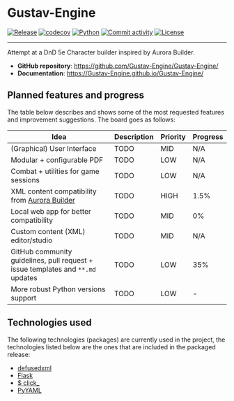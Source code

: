 <!--
   Copyright [2024] [GustavoSchip]

   Licensed under the Apache License, Version 2.0 (the "License");
   you may not use this file except in compliance with the License.
   You may obtain a copy of the License at

       http://www.apache.org/licenses/LICENSE-2.0

   Unless required by applicable law or agreed to in writing, software
   distributed under the License is distributed on an "AS IS" BASIS,
   WITHOUT WARRANTIES OR CONDITIONS OF ANY KIND, either express or implied.
   See the License for the specific language governing permissions and
   limitations under the License.
-->

# Gustav-Engine

[![Release](https://img.shields.io/github/v/release/Gustav-Engine/Gustav-Engine)](https://img.shields.io/github/v/release/Gustav-Engine/Gustav-Engine)
[![codecov](https://codecov.io/gh/Gustav-Engine/Gustav-Engine/branch/main/graph/badge.svg)](https://codecov.io/gh/Gustav-Engine/Gustav-Engine)
[![Python](https://img.shields.io/badge/Python-v3.11-blue)](https://www.python.org/downloads/release/python-311/)
[![Commit activity](https://img.shields.io/github/commit-activity/m/Gustav-Engine/Gustav-Engine)](https://img.shields.io/github/commit-activity/m/Gustav-Engine/Gustav-Engine)
[![License](https://img.shields.io/github/license/Gustav-Engine/Gustav-Engine)](https://img.shields.io/github/license/Gustav-Engine/Gustav-Engine)

---

Attempt at a DnD 5e Character builder inspired by Aurora Builder.

- **GitHub repository**: <https://github.com/Gustav-Engine/Gustav-Engine/>
- **Documentation**: <https://Gustav-Engine.github.io/Gustav-Engine/>

## Planned features and progress

The table below describes and shows some of the most requested features and improvement suggestions. The board goes as
follows:

| Idea                                                                                      | Description | Priority | Progress |
| ----------------------------------------------------------------------------------------- | ----------- | -------- | -------- |
| (Graphical) User Interface                                                                | TODO        | MID      | N/A      |
| Modular + configurable PDF                                                                | TODO        | LOW      | N/A      |
| Combat + utilities for game sessions                                                      | TODO        | LOW      | N/A      |
| XML content compatibility from [Aurora Builder](https://aurorabuilder.com/documentation/) | TODO        | HIGH     | 1.5%     |
| Local web app for better compatibility                                                    | TODO        | MID      | 0%       |
| Custom content (XML) editor/studio                                                        | TODO        | MID      | N/A      |
| GitHub community guidelines, pull request + issue templates and `**.md` updates           | TODO        | LOW      | 35%      |
| More robust Python versions support                                                       | TODO        | LOW      | -        |

## Technologies used

The following technologies (packages) are currently used in the project, the technologies listed below are the ones that
are included in the packaged release:

- [defusedxml](https://github.com/tiran/defusedxml)
- [Flask](https://github.com/pallets/flask)
- [$ click\_](https://github.com/pallets/click)
- [PyYAML](https://github.com/yaml/pyyaml)
